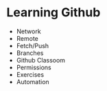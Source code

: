 
# Learning Github
* Network
* Remote
* Fetch/Push
* Branches
* Github Classoom
* Permissions
* Exercises
* Automation 
